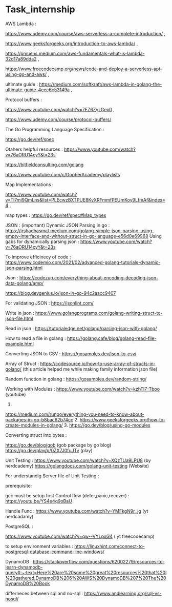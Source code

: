 # Task_internship

AWS Lambda :

https://www.udemy.com/course/aws-serverless-a-complete-introduction/ ,

https://www.geeksforgeeks.org/introduction-to-aws-lambda/ ,

https://pmuens.medium.com/aws-fundamentals-what-is-lambda-32d17a89dda2 ,

https://www.freecodecamp.org/news/code-and-deploy-a-serverless-api-using-go-and-aws/ ,

ultimate guide :  https://medium.com/softkraft/aws-lambda-in-golang-the-ultimate-guide-4eec6c53149a , 


Protocol buffers :

https://www.youtube.com/watch?v=7FZ6ZyzGex0 , 

https://www.udemy.com/course/protocol-buffers/






The Go Programming Language Specification : 

https://go.dev/ref/spec



Otahers helpful resources : 
https://www.youtube.com/watch?v=76aORU14cyY&t=23s

https://bitfieldconsulting.com/golang

https://www.youtube.com/c/GopherAcademy/playlists





Map Implementations : 

https://www.youtube.com/watch?v=Tl7mi9QmLns&list=PLEcwzBXTPUE8KvXRFmmfPEUmKoy9LfmAf&index=4 ,

map types : https://go.dev/ref/spec#Map_types






JSON :
(important)  Dynamic JSON Parsing in go : https://irshadhasmat.medium.com/golang-simple-json-parsing-using-empty-interface-and-without-struct-in-go-language-e56d0e69968
Using gabs for dynamically parsing json : https://www.youtube.com/watch?v=76aORU14cyY&t=23s


To improve efficinecy of code : https://www.codemio.com/2021/02/advanced-golang-tutorials-dynamic-json-parsing.html

Json : https://codezup.com/everything-about-encoding-decoding-json-data-golang/amp/

https://blog.devgenius.io/json-in-go-94c2aacc9467

For validating JSON : https://jsonlint.com/

Write in json : https://www.golangprograms.com/golang-writing-struct-to-json-file.html

Read in json : https://tutorialedge.net/golang/parsing-json-with-golang/

How to read a file in golang : https://golang.cafe/blog/golang-read-file-example.html

Converting JSON to CSV : https://gosamples.dev/json-to-csv/

Array of Struct : https://codesource.io/how-to-use-array-of-structs-in-golang/  (this article helped me while making family information json file)

Random function in golang : https://gosamples.dev/random-string/

Working with Modules : 
https://www.youtube.com/watch?v=kzhTl7-Tboo (youtube)

1.
https://medium.com/rungo/everything-you-need-to-know-about-packages-in-go-b8bac62b74cc
2.
https://www.geeksforgeeks.org/how-to-create-modules-in-golang/
3.
https://go.dev/blog/using-go-modules

Converting struct into bytes :

https://go.dev/blog/gob (gob package by go blog)
https://go.dev/play/p/0ZX7J0fuJTv (play)



Unit Testing : 
https://www.youtube.com/watch?v=XQzTUa9LPU8 (by nerdcademy)
https://golangdocs.com/golang-unit-testing (Website)


For understandig Server file of Unit Testing :

prerequisite:

gcc must be setup first
Control flow (defer,panic,recover) : https://youtu.be/YS4e4q9oBaU 

Handle Func : https://www.youtube.com/watch?v=YMFkgN9r_jg (yt nerdcadamy)




PostgreSQL :

https://www.youtube.com/watch?v=qw--VYLpxG4  ( yt freecodecamp)

to setup environment variables : https://linuxhint.com/connect-to-postgresql-database-command-line-windows/

DynamoDB :
https://stackoverflow.com/questions/62002279/resources-to-learn-dynamodb-query#:~:text=Here%20are%20some%20great%20resources%20that%20I%20gathered,DynamoDB%206%20AWS%20DynamoDB%207%20The%20DynamoDB%20Book

differneces between sql and no-sql : https://www.andlearning.org/sql-vs-nosql/



